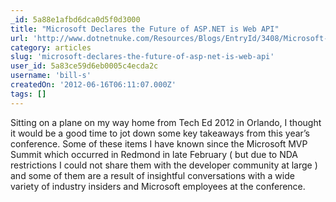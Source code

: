 ```yaml
---
_id: 5a88e1afbd6dca0d5f0d3000
title: "Microsoft Declares the Future of ASP.NET is Web API"
url: 'http://www.dotnetnuke.com/Resources/Blogs/EntryId/3408/Microsoft-Declares-the-Future-of-ASP-NET-is-Web-API.aspx'
category: articles
slug: 'microsoft-declares-the-future-of-asp-net-is-web-api'
user_id: 5a83ce59d6eb0005c4ecda2c
username: 'bill-s'
createdOn: '2012-06-16T06:11:07.000Z'
tags: []
---
```


Sitting on a plane on my way home from Tech Ed 2012 in Orlando, I thought it would be a good time to jot down some key takeaways from this year’s conference. Some of these items I have known since the Microsoft MVP Summit which occurred in Redmond in late February ( but due to NDA restrictions I could not share them with the developer community at large ) and some of them are a result of insightful conversations with a wide variety of industry insiders and Microsoft employees at the conference.
